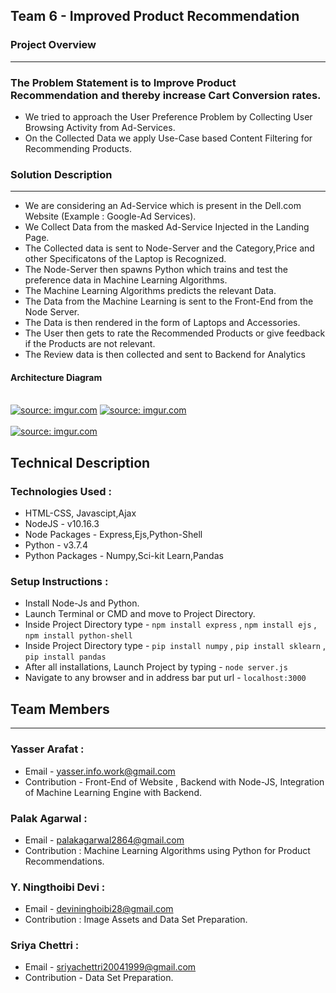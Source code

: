 ## Team 6 - Improved Product Recommendation

### Project Overview
----------------------------------

### The Problem Statement is to Improve Product Recommendation and thereby increase Cart Conversion rates.
* We tried to approach the User Preference Problem by Collecting User Browsing Activity from Ad-Services.
* On the Collected Data we apply Use-Case based Content Filtering for Recommending Products.

### Solution Description
----------------------------------
* We are considering an Ad-Service which is present in the Dell.com Website (Example : Google-Ad Services).
* We Collect Data from the masked Ad-Service Injected in the Landing Page.
* The Collected data is sent to Node-Server and the Category,Price and other Specificatons of the Laptop is Recognized.
* The Node-Server then spawns Python which trains and test the preference data in Machine Learning Algorithms.
* The Machine Learning Algorithms predicts the relevant Data.
* The Data from the Machine Learning is sent to the Front-End from the Node Server.
* The Data is then rendered in the form of Laptops and Accessories.
* The User then gets to rate the Recommended Products or give feedback if the Products are not relevant.
* The Review data is then collected and sent to Backend for Analytics

#### Architecture Diagram
<br>
<a href="https://imgur.com/tdG89eo"><img src="https://i.imgur.com/tdG89eo.png" title="source: imgur.com" /></a>
<a href="https://imgur.com/VRgJZ98"><img src="https://i.imgur.com/VRgJZ98.png" title="source: imgur.com" /></a>
<br><br>
<a href="https://imgur.com/OXLBm6K"><img src="https://i.imgur.com/OXLBm6K.png" title="source: imgur.com" /></a>


## Technical Description

### Technologies Used :
* HTML-CSS, Javascipt,Ajax
* NodeJS - v10.16.3
* Node Packages - Express,Ejs,Python-Shell
* Python - v3.7.4
* Python Packages - Numpy,Sci-kit Learn,Pandas

### Setup Instructions : 
* Install Node-Js and Python.
* Launch Terminal or CMD and move to Project Directory.
* Inside Project Directory type - `npm install express` , `npm install ejs` , `npm install python-shell`
* Inside Project Directory type - `pip install numpy` , `pip install sklearn` , `pip install pandas`
* After all installations, Launch Project by typing - `node server.js`
* Navigate to any browser and in address bar put url - `localhost:3000`

## Team Members
----------------------------------

### Yasser Arafat :
* Email - yasser.info.work@gmail.com
* Contribution - Front-End of Website , Backend with Node-JS, Integration of Machine Learning Engine with Backend.

### Palak Agarwal :
* Email - palakagarwal2864@gmail.com
* Contribution : Machine Learning Algorithms using Python for Product Recommendations.

### Y. Ningthoibi Devi :
* Email - devininghoibi28@gmail.com
* Contribution : Image Assets and Data Set Preparation.

### Sriya Chettri :
* Email - sriyachettri20041999@gmail.com
* Contribution - Data Set Preparation.
